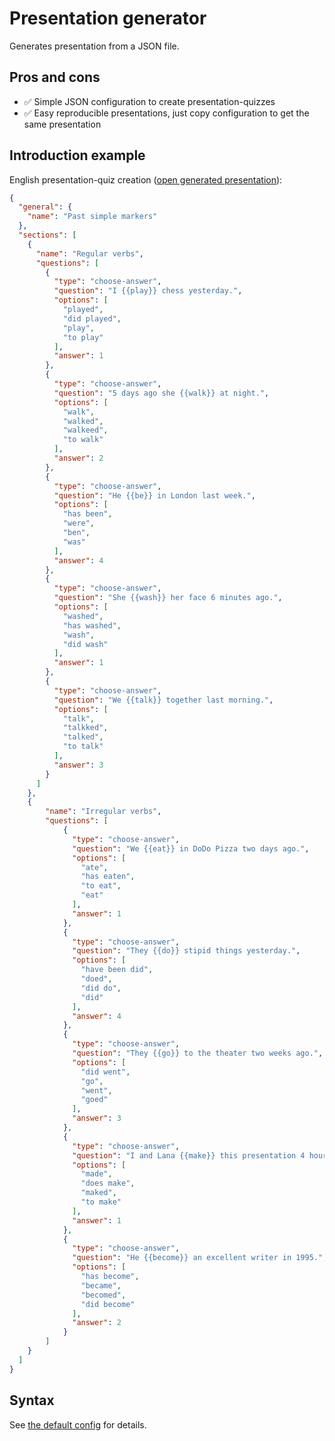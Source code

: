 # Presentation generator

Generates presentation from a JSON file.

## Pros and cons

- :white_check_mark: Simple JSON configuration to create presentation-quizzes
- :white_check_mark: Easy reproducible presentations, just copy configuration
  to get the same presentation

## Introduction example

English presentation-quiz creation ([open generated presentation][presentation]):

```json
{
  "general": {
    "name": "Past simple markers"
  },
  "sections": [
    {
      "name": "Regular verbs",
      "questions": [
        {
          "type": "choose-answer",
          "question": "I {{play}} chess yesterday.",
          "options": [
            "played",
            "did played",
            "play",
            "to play"
          ],
          "answer": 1
        },
        {
          "type": "choose-answer",
          "question": "5 days ago she {{walk}} at night.",
          "options": [
            "walk",
            "walked",
            "walkeed",
            "to walk"
          ],
          "answer": 2
        },
        {
          "type": "choose-answer",
          "question": "He {{be}} in London last week.",
          "options": [
            "has been",
            "were",
            "ben",
            "was"
          ],
          "answer": 4
        },
        {
          "type": "choose-answer",
          "question": "She {{wash}} her face 6 minutes ago.",
          "options": [
            "washed",
            "has washed",
            "wash",
            "did wash"
          ],
          "answer": 1
        },
        {
          "type": "choose-answer",
          "question": "We {{talk}} together last morning.",
          "options": [
            "talk",
            "talkked",
            "talked",
            "to talk"
          ],
          "answer": 3
        }
      ]
    },
    {
        "name": "Irregular verbs",
        "questions": [
            {
              "type": "choose-answer",
              "question": "We {{eat}} in DoDo Pizza two days ago.",
              "options": [
                "ate",
                "has eaten",
                "to eat",
                "eat"
              ],
              "answer": 1
            },
            {
              "type": "choose-answer",
              "question": "They {{do}} stipid things yesterday.",
              "options": [
                "have been did",
                "doed",
                "did do",
                "did"
              ],
              "answer": 4
            },
            {
              "type": "choose-answer",
              "question": "They {{go}} to the theater two weeks ago.",
              "options": [
                "did went",
                "go",
                "went",
                "goed"
              ],
              "answer": 3
            },
            {
              "type": "choose-answer",
              "question": "I and Lana {{make}} this presentation 4 hours ago.",
              "options": [
                "made",
                "does make",
                "maked",
                "to make"
              ],
              "answer": 1
            },
            {
              "type": "choose-answer",
              "question": "He {{become}} an excellent writer in 1995.",
              "options": [
                "has become",
                "became",
                "becomed",
                "did become"
              ],
              "answer": 2
            }
        ]
    }
  ]
}

```

[presentation]: https://docs.google.com/presentation/d/e/2PACX-1vSvzmac0Jz4Fms_McXm0hxiFlqZOKa51TuAt6Vb7CQDORRf0oYPCp_MOZzsJwvbWA-mr4uzmjD27Xn2/pub?start=false&loop=false&delayms=3000

## Syntax

See [the default config][config] for details.

[config]: https://github.com/EmilyGraceSeville7cf/javascript-presentation-generator/blob/main/Config.js
